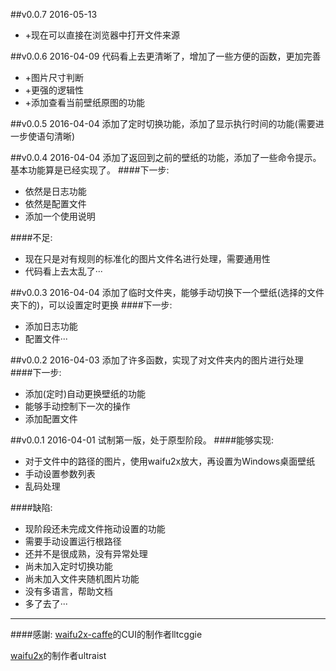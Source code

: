 ##v0.0.7 2016-05-13
* +现在可以直接在浏览器中打开文件来源

##v0.0.6 2016-04-09
代码看上去更清晰了，增加了一些方便的函数，更加完善

* +图片尺寸判断
* +更强的逻辑性
* +添加查看当前壁纸原图的功能

##v0.0.5 2016-04-04
添加了定时切换功能，添加了显示执行时间的功能(需要进一步使语句清晰)

##v0.0.4 2016-04-04
添加了返回到之前的壁纸的功能，添加了一些命令提示。
基本功能算是已经实现了。
####下一步:
* 依然是日志功能
* 依然是配置文件
* 添加一个使用说明

####不足:
* 现在只是对有规则的标准化的图片文件名进行处理，需要通用性
* 代码看上去太乱了···

##v0.0.3 2016-04-04
添加了临时文件夹，能够手动切换下一个壁纸(选择的文件夹下的)，可以设置定时更换
####下一步:
* 添加日志功能
* 配置文件···

##v0.0.2 2016-04-03
添加了许多函数，实现了对文件夹内的图片进行处理
####下一步:
* 添加(定时)自动更换壁纸的功能
* 能够手动控制下一次的操作
* 添加配置文件

##v0.0.1 2016-04-01
试制第一版，处于原型阶段。
####能够实现:
* 对于文件中的路径的图片，使用waifu2x放大，再设置为Windows桌面壁纸
* 手动设置参数列表
* 乱码处理

####缺陷: 
* 现阶段还未完成文件拖动设置的功能
* 需要手动设置运行根路径
* 还并不是很成熟，没有异常处理
* 尚未加入定时切换功能
* 尚未加入文件夹随机图片功能
* 没有多语言，帮助文档
* 多了去了···

***

####感謝:
[waifu2x-caffe](https://github.com/lltcggie/waifu2x-caffe)的CUI的制作者lltcggie

[waifu2x](https://github.com/nagadomi/waifu2x)的制作者ultraist
